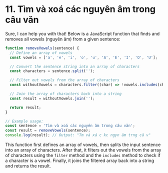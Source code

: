 # 11. Tìm và xoá các nguyên âm trong câu văn

Sure, I can help you with that! Below is a JavaScript function that finds and removes all vowels (nguyên âm) from a given sentence:

```js
function removeVowels(sentence) {
  // Define an array of vowels
  const vowels = ['a', 'e', 'i', 'o', 'u', 'A', 'E', 'I', 'O', 'U'];

  // Convert the sentence string into an array of characters
  const characters = sentence.split('');

  // Filter out vowels from the array of characters
  const withoutVowels = characters.filter((char) => !vowels.includes(char));

  // Join the array of characters back into a string
  const result = withoutVowels.join('');

  return result;
}

// Example usage:
const sentence = 'Tìm và xoá các nguyên âm trong câu văn';
const result = removeVowels(sentence);
console.log(result); // Output: "Tm và xá c kc ngyn âm trng câ v"
```

This function first defines an array of vowels, then splits the input sentence into an array of characters. After that, it filters out the vowels from the array of characters using the `filter` method and the `includes` method to check if a character is a vowel. Finally, it joins the filtered array back into a string and returns the result.
